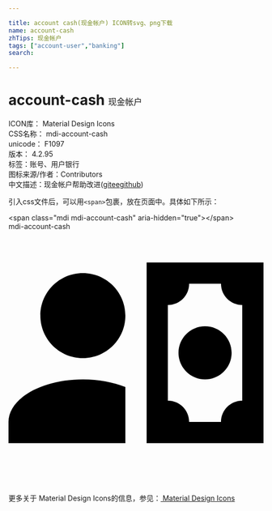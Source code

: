 ```yaml
---

title: account cash(现金帐户) ICON转svg、png下载
name: account-cash
zhTips: 现金帐户
tags: ["account-user","banking"]
search: 

---
```


# account-cash  <small style="font-size: 60%;font-weight: 100">现金帐户</small>


<div class="detail-page">
<p>
<span>
ICON库：
<span class="badge-secondary badge">Material Design Icons</span> 
</span>
<br/>
<span>
CSS名称：
<span class="badge-secondary badge">mdi-account-cash</span> 
</span>
<br/>
<span>
unicode：
<span class="badge-secondary badge">F1097</span> 
<copy-btn content='F1097' btn-title=""></copy-btn>
<copy-btn :content='String.fromCodePoint(parseInt("F1097", 16))' btn-title="复制U"></copy-btn>
</span>
<br/>
<span>
版本：
<span class="badge-secondary badge">4.2.95</span> 
</span><br/><span>标签：<span class="badge-light badge"><router-link to="/tags/account-user.html">账号、用户</router-link></span><span class="badge-light badge"><router-link to="/tags/banking.html">银行</router-link></span></span>
<br/>
<span>图标来源/作者：<span class="badge-light badge">Contributors</span></span> 
<br/>
<span class="zh-detail">中文描述：<span class="badge-primary badge">现金帐户</span><span class="help-link"><span>帮助改进</span>(<a href="https://gitee.com/liuwave/icon-helper/edit/master/json/material/account-cash.json" target="_blank" rel="noopener noreferrer">gitee</a><a href="https://github.com/liuwave/icon-helper/edit/master/json/material/account-cash.json" target="_blank" rel="noopener noreferrer">github</a></span>)</span><br/>
</p>
</div>
<div class="alert alert-dark">
  <i class="mdi mdi-account-cash mdi-48px"></i>
  <i class="mdi mdi-account-cash mdi-36px"></i>
  <i class="mdi mdi-account-cash mdi-24px"></i>
  <i class="mdi mdi-account-cash mdi-18px"></i>
</div>
<div>
  <p>引入css文件后，可以用<code>&lt;span&gt;</code>包裹，放在页面中。具体如下所示：    
  </p>
  <div class="alert alert-primary" style="font-size: 14px">
    &lt;span class="mdi mdi-account-cash" aria-hidden="true"&gt;&lt;/span&gt;
    <copy-btn content='<span class="mdi mdi-account-cash" aria-hidden="true"></span>'></copy-btn>
  </div>
  <div class="alert alert-secondary">
    <i class="mdi mdi-account-cash"
    style="font-size: 24px"
    aria-hidden="true"></i> mdi-account-cash
    <copy-btn content="mdi-account-cash" btn-title="复制图标名称"></copy-btn>
  </div>
</div>
<div id="svg" class="svg-wrap">
<svg xmlns="http://www.w3.org/2000/svg" viewBox="0 0 24 24"><path d="M11 8C11 10.21 9.21 12 7 12C4.79 12 3 10.21 3 8C3 5.79 4.79 4 7 4C9.21 4 11 5.79 11 8M11 14.72V20H0V18C0 15.79 3.13 14 7 14C8.5 14 9.87 14.27 11 14.72M24 20H13V3H24V20M16 11.5C16 10.12 17.12 9 18.5 9C19.88 9 21 10.12 21 11.5C21 12.88 19.88 14 18.5 14C17.12 14 16 12.88 16 11.5M22 7C20.9 7 20 6.11 20 5H17C17 6.11 16.11 7 15 7V16C16.11 16 17 16.9 17 18H20C20 16.9 20.9 16 22 16V7Z" /></svg>
</div>
<detail full-name='mdi-account-cash'></detail>
    
<div><p>更多关于 Material Design Icons的信息，参见：<a target="_blank" href="https://iconhelper.cn/material.html"> Material Design Icons</a>
</p></div>
